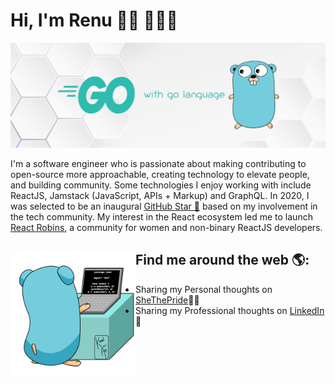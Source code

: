 # Hi, I'm Renu 👋🏾 👩🏾‍💻

![image](assets/Go-with-Go-Language.png "Go with Go-language")


I'm a software engineer who is passionate about making contributing to open-source more approachable, creating technology to elevate people, and building community. Some technologies I enjoy working with include ReactJS, Jamstack (JavaScript, APIs + Markup) and GraphQL. In 2020, I was selected to be an inaugural <a href="https://stars.github.com/">GitHub Star 🌟</a> based on my involvement in the tech community.  My interest in the React ecosystem led me to launch <a href="https://www.reactrobins.com/">React Robins</a>, a community for women and non-binary ReactJS developers.


## Find me around the web 🌎: <img align="left" width="200" height="200" src="https://github.com/renu-techversant/renu-techversant/blob/main/assets/gopher.gif?raw=true">
<div padding="20px"><ul>
<li> Sharing my Personal thoughts on <a href="https://shethepride.godaddysites.com/">SheThePride</a>✍🏾</li>
<li> Sharing my Professional thoughts on <a href="https://www.linkedin.com/in/renu-p/">LinkedIn</a> 💼</li>
</ul></div>

